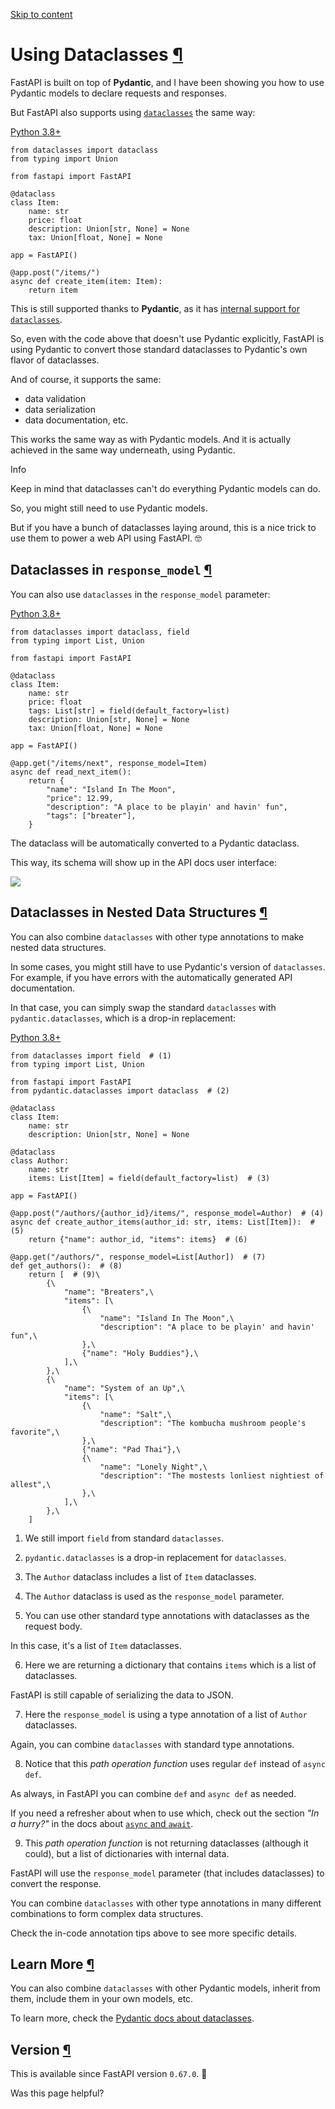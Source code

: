 [Skip to content](https://fastapi.tiangolo.com/advanced/dataclasses/#using-dataclasses)

# Using Dataclasses [¶](https://fastapi.tiangolo.com/advanced/dataclasses/\#using-dataclasses "Permanent link")

FastAPI is built on top of **Pydantic**, and I have been showing you how to use Pydantic models to declare requests and responses.

But FastAPI also supports using [`dataclasses`](https://docs.python.org/3/library/dataclasses.html) the same way:

[Python 3.8+](https://fastapi.tiangolo.com/advanced/dataclasses/#__tabbed_1_1)

```md-code__content
from dataclasses import dataclass
from typing import Union

from fastapi import FastAPI

@dataclass
class Item:
    name: str
    price: float
    description: Union[str, None] = None
    tax: Union[float, None] = None

app = FastAPI()

@app.post("/items/")
async def create_item(item: Item):
    return item

```

This is still supported thanks to **Pydantic**, as it has [internal support for `dataclasses`](https://docs.pydantic.dev/latest/concepts/dataclasses/#use-of-stdlib-dataclasses-with-basemodel).

So, even with the code above that doesn't use Pydantic explicitly, FastAPI is using Pydantic to convert those standard dataclasses to Pydantic's own flavor of dataclasses.

And of course, it supports the same:

- data validation
- data serialization
- data documentation, etc.

This works the same way as with Pydantic models. And it is actually achieved in the same way underneath, using Pydantic.

Info

Keep in mind that dataclasses can't do everything Pydantic models can do.

So, you might still need to use Pydantic models.

But if you have a bunch of dataclasses laying around, this is a nice trick to use them to power a web API using FastAPI. 🤓

## Dataclasses in `response_model` [¶](https://fastapi.tiangolo.com/advanced/dataclasses/\#dataclasses-in-response_model "Permanent link")

You can also use `dataclasses` in the `response_model` parameter:

[Python 3.8+](https://fastapi.tiangolo.com/advanced/dataclasses/#__tabbed_2_1)

```md-code__content
from dataclasses import dataclass, field
from typing import List, Union

from fastapi import FastAPI

@dataclass
class Item:
    name: str
    price: float
    tags: List[str] = field(default_factory=list)
    description: Union[str, None] = None
    tax: Union[float, None] = None

app = FastAPI()

@app.get("/items/next", response_model=Item)
async def read_next_item():
    return {
        "name": "Island In The Moon",
        "price": 12.99,
        "description": "A place to be playin' and havin' fun",
        "tags": ["breater"],
    }

```

The dataclass will be automatically converted to a Pydantic dataclass.

This way, its schema will show up in the API docs user interface:

![](https://fastapi.tiangolo.com/img/tutorial/dataclasses/image01.png)

## Dataclasses in Nested Data Structures [¶](https://fastapi.tiangolo.com/advanced/dataclasses/\#dataclasses-in-nested-data-structures "Permanent link")

You can also combine `dataclasses` with other type annotations to make nested data structures.

In some cases, you might still have to use Pydantic's version of `dataclasses`. For example, if you have errors with the automatically generated API documentation.

In that case, you can simply swap the standard `dataclasses` with `pydantic.dataclasses`, which is a drop-in replacement:

[Python 3.8+](https://fastapi.tiangolo.com/advanced/dataclasses/#__tabbed_3_1)

```md-code__content
from dataclasses import field  # (1)
from typing import List, Union

from fastapi import FastAPI
from pydantic.dataclasses import dataclass  # (2)

@dataclass
class Item:
    name: str
    description: Union[str, None] = None

@dataclass
class Author:
    name: str
    items: List[Item] = field(default_factory=list)  # (3)

app = FastAPI()

@app.post("/authors/{author_id}/items/", response_model=Author)  # (4)
async def create_author_items(author_id: str, items: List[Item]):  # (5)
    return {"name": author_id, "items": items}  # (6)

@app.get("/authors/", response_model=List[Author])  # (7)
def get_authors():  # (8)
    return [  # (9)\
        {\
            "name": "Breaters",\
            "items": [\
                {\
                    "name": "Island In The Moon",\
                    "description": "A place to be playin' and havin' fun",\
                },\
                {"name": "Holy Buddies"},\
            ],\
        },\
        {\
            "name": "System of an Up",\
            "items": [\
                {\
                    "name": "Salt",\
                    "description": "The kombucha mushroom people's favorite",\
                },\
                {"name": "Pad Thai"},\
                {\
                    "name": "Lonely Night",\
                    "description": "The mostests lonliest nightiest of allest",\
                },\
            ],\
        },\
    ]

```

1. We still import `field` from standard `dataclasses`.

2. `pydantic.dataclasses` is a drop-in replacement for `dataclasses`.

3. The `Author` dataclass includes a list of `Item` dataclasses.

4. The `Author` dataclass is used as the `response_model` parameter.

5. You can use other standard type annotations with dataclasses as the request body.

In this case, it's a list of `Item` dataclasses.

6. Here we are returning a dictionary that contains `items` which is a list of dataclasses.

FastAPI is still capable of serializing the data to JSON.

7. Here the `response_model` is using a type annotation of a list of `Author` dataclasses.

Again, you can combine `dataclasses` with standard type annotations.

8. Notice that this _path operation function_ uses regular `def` instead of `async def`.

As always, in FastAPI you can combine `def` and `async def` as needed.

If you need a refresher about when to use which, check out the section _"In a hurry?"_ in the docs about [`async` and `await`](https://fastapi.tiangolo.com/async/#in-a-hurry).

9. This _path operation function_ is not returning dataclasses (although it could), but a list of dictionaries with internal data.

FastAPI will use the `response_model` parameter (that includes dataclasses) to convert the response.


You can combine `dataclasses` with other type annotations in many different combinations to form complex data structures.

Check the in-code annotation tips above to see more specific details.

## Learn More [¶](https://fastapi.tiangolo.com/advanced/dataclasses/\#learn-more "Permanent link")

You can also combine `dataclasses` with other Pydantic models, inherit from them, include them in your own models, etc.

To learn more, check the [Pydantic docs about dataclasses](https://docs.pydantic.dev/latest/concepts/dataclasses/).

## Version [¶](https://fastapi.tiangolo.com/advanced/dataclasses/\#version "Permanent link")

This is available since FastAPI version `0.67.0`. 🔖

Was this page helpful?